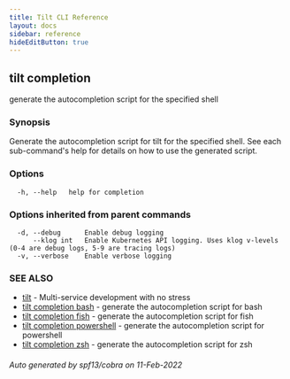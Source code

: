 ```yaml
---
title: Tilt CLI Reference
layout: docs
sidebar: reference
hideEditButton: true
---
```

## tilt completion

generate the autocompletion script for the specified shell

### Synopsis


Generate the autocompletion script for tilt for the specified shell.
See each sub-command's help for details on how to use the generated script.


### Options

```
  -h, --help   help for completion
```

### Options inherited from parent commands

```
  -d, --debug      Enable debug logging
      --klog int   Enable Kubernetes API logging. Uses klog v-levels (0-4 are debug logs, 5-9 are tracing logs)
  -v, --verbose    Enable verbose logging
```

### SEE ALSO

* [tilt](tilt.html)	 - Multi-service development with no stress
* [tilt completion bash](tilt_completion_bash.html)	 - generate the autocompletion script for bash
* [tilt completion fish](tilt_completion_fish.html)	 - generate the autocompletion script for fish
* [tilt completion powershell](tilt_completion_powershell.html)	 - generate the autocompletion script for powershell
* [tilt completion zsh](tilt_completion_zsh.html)	 - generate the autocompletion script for zsh

###### Auto generated by spf13/cobra on 11-Feb-2022
